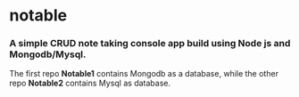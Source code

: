 # notable

### A simple CRUD note taking console app build using Node js and Mongodb/Mysql.

The first repo **Notable1** contains Mongodb as a database, while the other repo **Notable2** contains Mysql as database.
